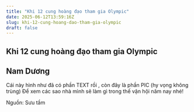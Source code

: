 ```yaml
---
title: "Khi 12 cung hoàng đạo tham gia Olympic"
date: 2025-06-12T13:59:16Z
slug: khi-12-cung-hoang-dao-tham-gia-olympic
draft: false
---
```


## Khi 12 cung hoàng đạo tham gia Olympic

## Nam Dương

Cái này hình như đã có phần TEXT rồi , còn đây là phần PIC (hy vọng không trùng) 
Để xem các sao nhà mình sẽ làm gì trong thế vận hội năm nay nhé!









 

 
Nguồn: Sưu tầm